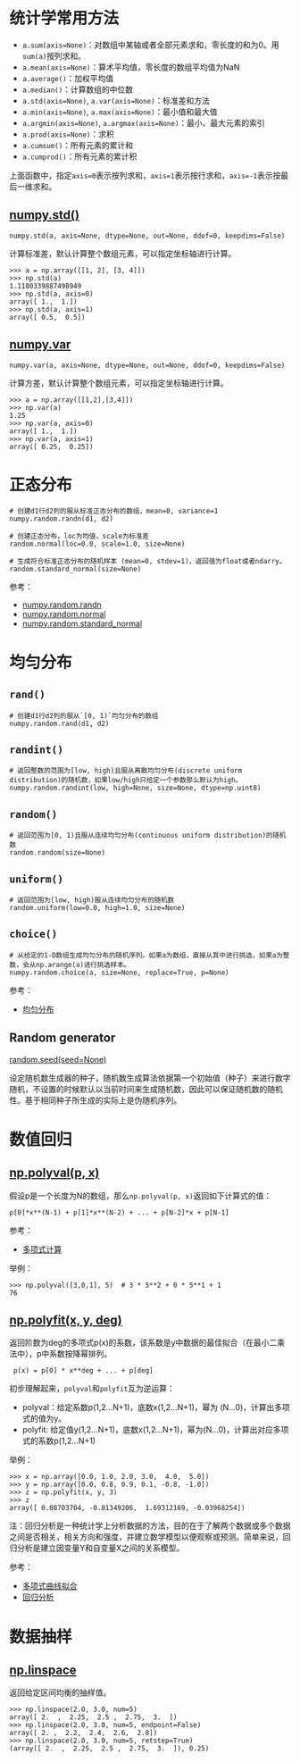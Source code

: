 # 统计学常用方法

- `a.sum(axis=None)`：对数组中某轴或者全部元素求和，零长度的和为0。用`sum(a)`按列求和。
- `a.mean(axis=None)`：算术平均值，零长度的数组平均值为NaN
- `a.average()`：加权平均值
- `a.median()`：计算数组的中位数
- `a.std(axis=None)`, `a.var(axis=None)`：标准差和方法
- `a.min(axis=None)`, `a.max(axis=None)`：最小值和最大值
- `a.argmin(axis=None)`, `a.argmax(axis=None)`：最小、最大元素的索引
- `a.prod(axis=None)`：求积
- `a.cumsum()`：所有元素的累计和
- `a.cumprod()`：所有元素的累计积

上面函数中，指定`axis=0`表示按列求和，`axis=1`表示按行求和，`axis=-1`表示按最后一维求和。


## [numpy.std()](https://het.as.utexas.edu/HET/Software/Numpy/reference/generated/numpy.std.html#numpy.std)

```
numpy.std(a, axis=None, dtype=None, out=None, ddof=0, keepdims=False)
```

计算标准差，默认计算整个数组元素，可以指定坐标轴进行计算。

```
>>> a = np.array([[1, 2], [3, 4]])
>>> np.std(a)
1.1180339887498949
>>> np.std(a, axis=0)
array([ 1.,  1.])
>>> np.std(a, axis=1)
array([ 0.5,  0.5])
```


## [numpy.var](https://het.as.utexas.edu/HET/Software/Numpy/reference/generated/numpy.var.html#numpy.var)

```
numpy.var(a, axis=None, dtype=None, out=None, ddof=0, keepdims=False)
```

计算方差，默认计算整个数组元素，可以指定坐标轴进行计算。

```
>>> a = np.array([[1,2],[3,4]])
>>> np.var(a)
1.25
>>> np.var(a, axis=0)
array([ 1.,  1.])
>>> np.var(a, axis=1)
array([ 0.25,  0.25])
```


# 正态分布

```
# 创建d1行d2列的服从标准正态分布的数组，mean=0, variance=1
numpy.random.randn(d1, d2)

# 创建正态分布，loc为均值，scale为标准差
random.normal(loc=0.0, scale=1.0, size=None)

# 生成符合标准正态分布的随机样本 (mean=0, stdev=1)，返回值为float或者ndarry。
random.standard_normal(size=None)
```

参考：

- [numpy.random.randn](https://numpy.org/doc/stable/reference/random/generated/numpy.random.randn.html)
- [numpy.random.normal](https://numpy.org/doc/stable/reference/random/generated/numpy.random.normal.html)
- [numpy.random.standard_normal](https://numpy.org/doc/stable/reference/random/generated/numpy.random.standard_normal.html)


# 均匀分布

## `rand()`

```
# 创建d1行d2列的服从`[0, 1)`均匀分布的数组
numpy.random.rand(d1, d2)
```

## `randint()`

```
# 返回整数的范围为[low, high)且服从离散均匀分布(discrete uniform distribution)的随机数，如果low/high只给定一个参数那么默认为high。
numpy.random.randint(low, high=None, size=None, dtype=np.uint8)
```

## `random()`

```
# 返回范围为[0, 1)且服从连续均匀分布(continuous uniform distribution)的随机数
random.random(size=None)
```

## `uniform()`

```
# 返回范围为[low, high)服从连续均匀分布的随机数
random.uniform(low=0.0, high=1.0, size=None)
```

## `choice()`

```
# 从给定的1-D数组生成均匀分布的随机序列。如果a为数组，直接从其中进行挑选，如果a为整数，会从np.arange(a)进行挑选样本。
numpy.random.choice(a, size=None, replace=True, p=None)
```


参考：

- [均匀分布](https://zh.wikipedia.org/wiki/%E9%80%A3%E7%BA%8C%E5%9E%8B%E5%9D%87%E5%8B%BB%E5%88%86%E5%B8%83)


## Random generator

[random.seed(seed=None)](https://docs.scipy.org/doc/numpy/reference/generated/numpy.random.seed.html#numpy.random.seed)

设定随机数生成器的种子，随机数生成算法依据第一个初始值（种子）来进行数字随机，不设置的时候默认以当前时间来生成随机数，因此可以保证随机数的随机性。基于相同种子所生成的实际上是伪随机序列。


# 数值回归

## [np.polyval(p, x)](https://docs.scipy.org/doc/numpy/reference/generated/numpy.polyval.html)

假设p是一个长度为N的数组，那么`np.polyval(p, x)`返回如下计算式的值：

```
p[0]*x**(N-1) + p[1]*x**(N-2) + ... + p[N-2]*x + p[N-1]
```

参考：

- [多项式计算](https://ww2.mathworks.cn/help/matlab/ref/polyval.html)

举例：

```
>>> np.polyval([3,0,1], 5)  # 3 * 5**2 + 0 * 5**1 + 1
76
```


## [np.polyfit(x, y, deg)](https://docs.scipy.org/doc/numpy/reference/generated/numpy.polyfit.html)

返回阶数为deg的多项式p(x)的系数，该系数是y中数据的最佳拟合（在最小二乘法中），p中系数按降幂排列。

```
 p(x) = p[0] * x**deg + ... + p[deg]
```

初步理解起来，`polyval`和`polyfit`互为逆运算：

- polyval：给定系数p(1,2...N+1)，底数x(1,2...N+1)，幂为 (N...0)，计算出多项式的值为y。
- polyfit: 给定值y(1,2...N+1)，底数x(1,2...N+1)，幂为(N...0)，计算出对应多项式的系数p(1,2...N+1)


举例：

```
>>> x = np.array([0.0, 1.0, 2.0, 3.0,  4.0,  5.0])
>>> y = np.array([0.0, 0.8, 0.9, 0.1, -0.8, -1.0])
>>> z = np.polyfit(x, y, 3)
>>> z
array([ 0.08703704, -0.81349206,  1.69312169, -0.03968254])
```

注：回归分析是一种统计学上分析数据的方法，目的在于了解两个数据或多个数据之间是否相关，相关方向和强度，并建立数学模型以便观察或预测。简单来说，回归分析是建立因变量Y和自变量X之间的关系模型。

参考：

- [多项式曲线拟合](https://ww2.mathworks.cn/help/matlab/ref/polyfit.html)
- [回归分析](https://zh.wikipedia.org/wiki/%E8%BF%B4%E6%AD%B8%E5%88%86%E6%9E%90)


# 数据抽样

## [np.linspace](https://docs.scipy.org/doc/numpy/reference/generated/numpy.linspace.html)

返回给定区间均衡的抽样值。

```
>>> np.linspace(2.0, 3.0, num=5)
array([ 2.  ,  2.25,  2.5 ,  2.75,  3.  ])
>>> np.linspace(2.0, 3.0, num=5, endpoint=False)
array([ 2. ,  2.2,  2.4,  2.6,  2.8])
>>> np.linspace(2.0, 3.0, num=5, retstep=True)
(array([ 2.  ,  2.25,  2.5 ,  2.75,  3.  ]), 0.25)
```
